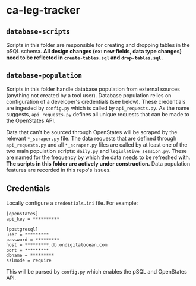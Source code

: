# ca-leg-tracker

## `database-scripts`
Scripts in this folder are responsible for creating and dropping tables in the pSQL schema. **All design changes 
(ex: new fields, data type changes) need to be reflected in `create-tables.sql` and `drop-tables.sql`.**

## `database-population`
Scripts in this folder handle database population from external sources (anything not created by a tool user). Database
population relies on configuration of a developer's credentials (see below). These credentials are ingested by 
`config.py` which is called by `api_requests.py`. As the name suggests, `api_requests.py` defines all unique requests 
that can be made to the OpenStates API. 

Data that can't be sourced through OpenStates will be scraped by the relevant `*_scraper.py` file. The 
data requests that are defined through `api_requests.py` and all `*_scraper.py` files are called by at least one of the 
two main population scripts: `daily.py` and `legislative_session.py`. These are named for the frequency by which the 
data needs to be refreshed with. **The scripts in this folder are actively under construction.** Data population
features are recorded in this repo's issues. 

## Credentials
Locally configure a `credentials.ini` file. For example:
```
[openstates]
api_key = **********

[postgresql]
user = *********
password = *********
host = *********.db.ondigitalocean.com
port = *********
dbname = *********
sslmode = require
```

This will be parsed by `config.py` which enables the pSQL and OpenStates API.  

